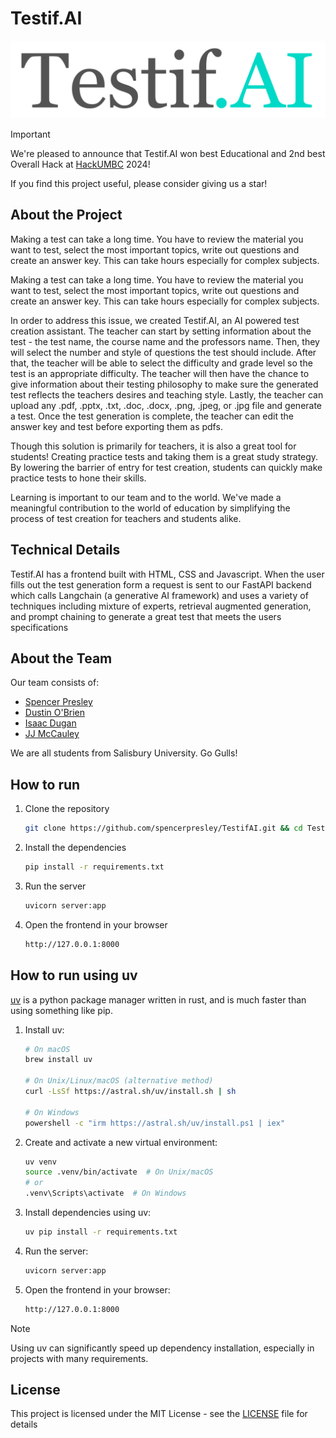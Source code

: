 # Testif.AI

![Testif.AI](./static/logo.png)

> [!IMPORTANT]
> We're pleased to announce that Testif.AI won best Educational and 2nd best Overall Hack at [HackUMBC](https://www.hackumbc.tech) 2024!
>
> If you find this project useful, please consider giving us a star!

## About the Project

Making a test can take a long time. You have to review the material you want to test, select the most important topics, write out questions and create an answer key. This can take hours especially for complex subjects.

Making a test can take a long time. You have to review the material you want to test, select the most important topics, write out questions and create an answer key. This can take hours especially for complex subjects.

In order to address this issue, we created Testif.AI, an AI powered test creation assistant. The teacher can start by setting information about the test - the test name, the course name and the professors name. Then, they will select the number and style of questions the test should include. After that, the teacher will be able to select the difficulty and grade level so the test is an appropriate difficulty. The teacher will then have the chance to give information about their testing philosophy to make sure the generated test reflects the teachers desires and teaching style. Lastly, the teacher can upload any .pdf, .pptx, .txt, .doc, .docx, .png, .jpeg, or .jpg file and generate a test. Once the test generation is complete, the teacher can edit the answer key and test before exporting them as pdfs.

Though this solution is primarily for teachers, it is also a great tool for students! Creating practice tests and taking them is a great study strategy. By lowering the barrier of entry for test creation, students can quickly make practice tests to hone their skills.

Learning is important to our team and to the world. We've made a meaningful contribution to the world of education by simplifying the process of test creation for teachers and students alike.

## Technical Details

Testif.AI has a frontend built with HTML, CSS and Javascript. When the user fills out the test generation form a request is sent to our FastAPI backend which calls Langchain (a generative AI framework) and uses a variety of techniques including mixture of experts, retrieval augmented generation, and prompt chaining to generate a great test that meets the users specifications

## About the Team

Our team consists of:

- [Spencer Presley](https://github.com/spencerpresley)
- [Dustin O'Brien](https://github.com/Omniladder)
- [Isaac Dugan](https://github.com/idugan100)
- [JJ McCauley](https://github.com/Jairik)

We are all students from Salisbury University. Go Gulls!

## How to run

1. Clone the repository

    ```bash
    git clone https://github.com/spencerpresley/TestifAI.git && cd TestifAI
    ```

2. Install the dependencies

    ```bash
    pip install -r requirements.txt
    ```

3. Run the server

    ```bash
    uvicorn server:app
    ```

4. Open the frontend in your browser

    ```bash
    http://127.0.0.1:8000
    ```

## How to run using uv

[uv](https://github.com/astral-sh/uv) is a python package manager written in rust, and is much faster than using something like pip.

1. Install uv:

    ```bash
    # On macOS
    brew install uv

    # On Unix/Linux/macOS (alternative method)
    curl -LsSf https://astral.sh/uv/install.sh | sh

    # On Windows
    powershell -c "irm https://astral.sh/uv/install.ps1 | iex"
    ```

2. Create and activate a new virtual environment:

    ```bash
    uv venv
    source .venv/bin/activate  # On Unix/macOS
    # or
    .venv\Scripts\activate  # On Windows
    ```

3. Install dependencies using uv:

    ```bash
    uv pip install -r requirements.txt
    ```

4. Run the server:

    ```bash
    uvicorn server:app
    ```

5. Open the frontend in your browser:

    ```bash
    http://127.0.0.1:8000
    ```

> [!NOTE]
> Using uv can significantly speed up dependency installation,
> especially in projects with many requirements.

## License

This project is licensed under the MIT License - see the [LICENSE](LICENSE) file for details
